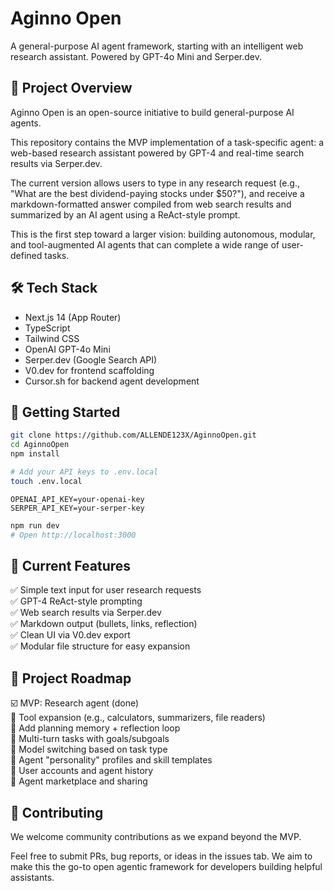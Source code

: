 # Aginno Open

A general-purpose AI agent framework, starting with an intelligent web research assistant. Powered by GPT-4o Mini and Serper.dev.

## 🧠 Project Overview

Aginno Open is an open-source initiative to build general-purpose AI agents.

This repository contains the MVP implementation of a task-specific agent: a web-based research assistant powered by GPT-4 and real-time search results via Serper.dev.

The current version allows users to type in any research request (e.g., "What are the best dividend-paying stocks under $50?"), and receive a markdown-formatted answer compiled from web search results and summarized by an AI agent using a ReAct-style prompt.

This is the first step toward a larger vision: building autonomous, modular, and tool-augmented AI agents that can complete a wide range of user-defined tasks.

## 🛠️ Tech Stack

- Next.js 14 (App Router)
- TypeScript
- Tailwind CSS
- OpenAI GPT-4o Mini
- Serper.dev (Google Search API)
- V0.dev for frontend scaffolding
- Cursor.sh for backend agent development

## 🚀 Getting Started

```bash
git clone https://github.com/ALLENDE123X/AginnoOpen.git
cd AginnoOpen
npm install

# Add your API keys to .env.local
touch .env.local
```

```env
OPENAI_API_KEY=your-openai-key
SERPER_API_KEY=your-serper-key
```

```bash
npm run dev
# Open http://localhost:3000
```

## 🧪 Current Features

✅ Simple text input for user research requests  
✅ GPT-4 ReAct-style prompting  
✅ Web search results via Serper.dev  
✅ Markdown output (bullets, links, reflection)  
✅ Clean UI via V0.dev export  
✅ Modular file structure for easy expansion  

## 🧭 Project Roadmap

☑️ MVP: Research agent (done)  
🔄 Tool expansion (e.g., calculators, summarizers, file readers)  
🔄 Add planning memory + reflection loop  
🔄 Multi-turn tasks with goals/subgoals  
🔄 Model switching based on task type  
🔄 Agent "personality" profiles and skill templates  
🔄 User accounts and agent history  
🔄 Agent marketplace and sharing  

## 🤝 Contributing

We welcome community contributions as we expand beyond the MVP.

Feel free to submit PRs, bug reports, or ideas in the issues tab. We aim to make this the go-to open agentic framework for developers building helpful assistants. 
